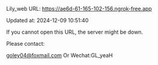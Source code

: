 Lily_web URL: https://ae6d-61-165-102-156.ngrok-free.app

Updated at: 2024-12-09 10:51:40

If you cannot open this URL, the server might be down.

Please contact: 

goley04@foxmail.com Or Wechat:GL_yeaH